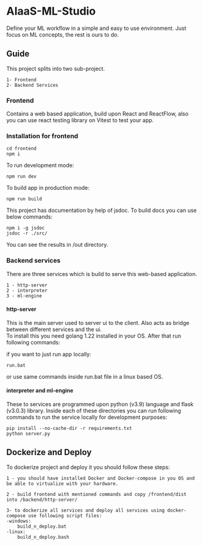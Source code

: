 # AIaaS-ML-Studio

Define your ML workflow in a simple and easy to use environment. Just focus on ML concepts, the rest is ours to do.

## Guide

This project splits into two sub-project.

    1- Frontend
    2- Backend Services

### Frontend

Contains a web based application, build upon React and ReactFlow, also you can use react testing library on Vitest to test your app.

### Installation for frontend

    cd frontend
    npm i

To run development mode:

    npm run dev

To build app in production mode:

    npm run build

This project has documentation by help of jsdoc.
To build docs you can use below commands:

    npm i -g jsdoc
    jsdoc -r ./src/

You can see the results in /out directory.

### Backend services

There are three services which is build to serve this web-based application.

    1 - http-server
    2 - interpreter
    3 - ml-engine

#### http-server

This is the main server used to server ui to the client.
Also acts as bridge between different services and the ui.
<br>
To install this you need golang 1.22 installed in your OS.
After that run following commands:

if you want to just run app locally:

    run.bat

or use same commands inside run.bat file in a linux based OS.

#### interpreter and ml-engine

These to services are programmed upon python (v3.9) language and flask (v3.0.3) library. Inside each of these directories you can run following commands to run the service locally for development purposes:

    pip install --no-cache-dir -r requirements.txt
    python server.py

## Dockerize and Deploy

To dockerize project and deploy it you should follow these steps:

    1 - you should have installed Docker and Docker-compose in you OS and be able to virtualize with your hardware.

    2 - build frontend with mentioned commands and copy /frontend/dist into /backend/http-server/

    3- to dockerize all services and deploy all services using docker-compose use following script files:
    -windows:
        build_n_deploy.bat
    -linux:
        build_n_deploy.bash
